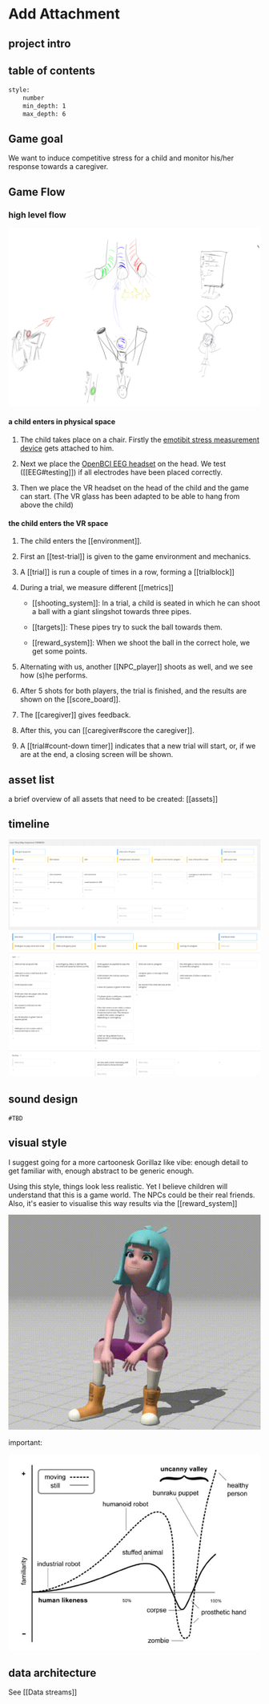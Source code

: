 # Add Attachment
## project intro

<elevator pitch>

## table of contents

```toc 
style: 
	number 
	min_depth: 1 
	max_depth: 6 
```
## Game goal

We want to induce competitive stress for a child and monitor his/her response towards a caregiver.  

## Game Flow

### high level flow

![game overview](./imgs/game_overview.png)

#### a child enters in physical space

1. The child takes place on a chair. Firstly the [emotibit stress measurement device](https://www.emotibit.com/) gets attached to him.
2. Next we place the [OpenBCI EEG headset](https://openbci.com/) on the head. We test ([[EEG#testing]]) if all electrodes have been placed correctly.

3. Then we place the VR headset on the head of the child and the game can start.
(The VR glass has been adapted to be able to hang from above the child)

#### the child enters the VR space

1. The child enters the [[environment]].
2. First an [[test-trial]] is given to the game environment and mechanics. 
3. A [[trial]] is run a couple of times in a row, forming a [[trialblock]]
4. During a trial, we measure different [[metrics]]

	- [[shooting_system]]: In a trial, a child is seated in which he can shoot a ball with a giant slingshot towards three pipes. 
	
	- [[targets]]: These pipes try to suck the ball towards them. 
	
	- [[reward_system]]: When we shoot the ball in the correct hole, we get some points.  

4. Alternating with us, another [[NPC_player]] shoots as well, and we see how (s)he performs.  
5. After 5 shots for both players, the trial is finished, and the results are shown on the [[score_board]]. 
6. The [[caregiver]] gives feedback.  
7. After this, you can [[caregiver#score the caregiver]]. 
8. A [[trial#count-down timer]] indicates that a new trial will start, or, if we are at the end, a closing screen will be shown.
## asset list

a brief overview of all assets that need to be created: [[assets]]

## timeline

![timeline](./imgs/common.png)
![timeline2](./imgs/competition_emotion.png)

## sound design

	#TBD

## visual style

I suggest going for a more cartoonesk Gorillaz like vibe: enough detail to get familiar with, enough abstract to be generic enough.

Using this style, things look less realistic. Yet I believe children will understand that this is a game world. The NPCs could be their real friends.
Also, it's easier to visualise this way results via the [[reward_system]]

![cartoon](./imgs/out.gif)

important:

![Uncanny valley](./imgs/The-Uncanny-Valley-adapted-from-Mori-1970.png)

## data architecture

See [[Data streams]]
